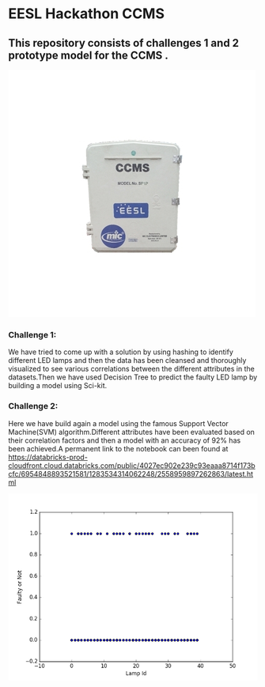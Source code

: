 # EESL Hackathon CCMS

## This repository consists of challenges 1 and 2 prototype model for the CCMS .

![Test Image](https://github.com/anaballe/EEFL_Hackathon_CCMS/blob/master/mic-ccms-4-h-centralised-control-and-monitoring-system.jpg)

### Challenge 1:
We have tried to come up with a solution by using hashing to identify different LED lamps and then the data has been cleansed and thoroughly visualized to see various correlations between the different attributes in the datasets.Then we have used Decision Tree to predict the faulty LED lamp by building a model using Sci-kit.

### Challenge 2:
Here we have build again a model using the famous Support Vector Machine(SVM) algorithm.Different attributes have been evaluated based on their correlation factors and then a model with an accuracy of 92% has been achieved.A permanent link to the notebook can been found at https://databricks-prod-cloudfront.cloud.databricks.com/public/4027ec902e239c93eaaa8714f173bcfc/6954848893521581/1283534314062248/2558959897262863/latest.html

![Test Image2](https://github.com/anaballe/EEFL_Hackathon_CCMS/blob/master/Final_Result_Faulty.png)
